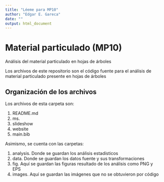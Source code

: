 ```yaml
---
title: "Léeme para MP10"
author: "Edgar E. Gareca"
date: ""
output: html_document
---
```

Material particulado (MP10)
===========================

Análisis del material particulado en hojas de árboles

Los archivos de este repositorio son el código fuente para el análisis de material particulado presente en hojas de árboles

Organización de los archivos
----------------------------

Los archivos de esta carpeta son:
1. README.md
2. ms.
3. slideshow
4. website
5. main.bib

Asimismo, se cuenta con las carpetas:
1. analysis. Donde se guardan los análisis estadísticos
2. data. Donde se guardan los datos fuente y sus transformaciones
3. fig. Aquí se guardan las figuras resultado de los análisis como PNG y EPS
4. images. Aquí se guardan las imágenes que no se obtuvieron por código